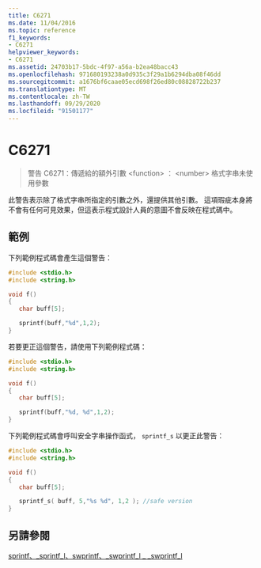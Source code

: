 ```yaml
---
title: C6271
ms.date: 11/04/2016
ms.topic: reference
f1_keywords:
- C6271
helpviewer_keywords:
- C6271
ms.assetid: 24703b17-5bdc-4f97-a56a-b2ea48bacc43
ms.openlocfilehash: 971680193238a0d935c3f29a1b6294dba08f46dd
ms.sourcegitcommit: a1676bf6caae05ecd698f26ed80c08828722b237
ms.translationtype: MT
ms.contentlocale: zh-TW
ms.lasthandoff: 09/29/2020
ms.locfileid: "91501177"
---
```

# <a name="c6271"></a>C6271

> 警告 C6271：傳遞給的額外引數 \<function> ： \<number> 格式字串未使用參數

此警告表示除了格式字串所指定的引數之外，還提供其他引數。 這項瑕疵本身將不會有任何可見效果，但這表示程式設計人員的意圖不會反映在程式碼中。

## <a name="example"></a>範例

下列範例程式碼會產生這個警告：

```cpp
#include <stdio.h>
#include <string.h>

void f()
{
   char buff[5];

   sprintf(buff,"%d",1,2);
}
```

若要更正這個警告，請使用下列範例程式碼：

```cpp
#include <stdio.h>
#include <string.h>

void f()
{
   char buff[5];

   sprintf(buff,"%d, %d",1,2);
}
```

下列範例程式碼會呼叫安全字串操作函式， `sprintf_s` 以更正此警告：

```cpp
#include <stdio.h>
#include <string.h>

void f()
{
   char buff[5];

   sprintf_s( buff, 5,"%s %d", 1,2 ); //safe version
}
```

## <a name="see-also"></a>另請參閱

[sprintf、_sprintf_l、swprintf、_swprintf_l \_ _swprintf_l](../c-runtime-library/reference/sprintf-sprintf-l-swprintf-swprintf-l-swprintf-l.md)
